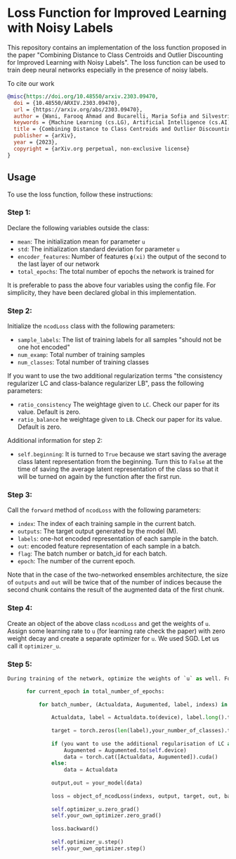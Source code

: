 
# Loss Function for Improved Learning with Noisy Labels

This repository contains an implementation of the loss function proposed in the paper "Combining Distance to Class Centroids and Outlier Discounting for Improved Learning with Noisy Labels". The loss function can be used to train  deep neural networks especially in the presence of noisy labels.


To cite our work
```bib
@misc{https://doi.org/10.48550/arxiv.2303.09470,
  doi = {10.48550/ARXIV.2303.09470},
  url = {https://arxiv.org/abs/2303.09470},
  author = {Wani, Farooq Ahmad and Bucarelli, Maria Sofia and Silvestri, Fabrizio},
  keywords = {Machine Learning (cs.LG), Artificial Intelligence (cs.AI), Machine Learning (stat.ML), FOS: Computer and information sciences, FOS: Computer and information sciences},
  title = {Combining Distance to Class Centroids and Outlier Discounting for Improved Learning with Noisy Labels},
  publisher = {arXiv},
  year = {2023},
  copyright = {arXiv.org perpetual, non-exclusive license}
}

```

## Usage

To use the loss function, follow these instructions:

### Step 1:

Declare the following variables outside the class:

- `mean`: The initialization mean for parameter  `u`
- `std`: The initialization standard deviation for parameter  `u`
- `encoder_features`: Number of features `ϕ(xi)` the output of the second to the last layer of our network
- `total_epochs`: The total number of epochs the network is trained for

It is preferable to pass the above four variables using the config file. For simplicity, they have been declared global in this implementation.

### Step 2:

Initialize the `ncodLoss` class with the following parameters:

- `sample_labels`: The list of training labels for all samples "should not be one hot encoded"
- `num_examp`: Total number of training samples
- `num_classes`: Total number of training classes

If you want to use the two additional regularization terms "the consistency regularizer LC and class-balance regularizer LB", pass the following parameters:

- `ratio_consistency` The weightage given to `LC`. Check our paper for its value. Default is zero.
- `ratio_balance` he weightage given to `LB`. Check our paper for its value. Default is zero.

Additional information for step 2:

- `self.beginning`: It is turned to `True` because we start saving the average class latent representation from the beginning. Turn this to `False` at the time of saving the average latent representation of the class so that it will be turned on again by the function after the first run.

### Step 3:

Call the `forward` method of `ncodLoss` with the following parameters:

- `index`: The index of each training sample in the current batch.
- `outputs`: The target output generated by the model (M).
- `labels`: one-hot encoded representation of each sample in the batch.
- `out`: encoded feature representation of each sample in a batch.
- `flag`:  The batch number or batch_id for each batch.
- `epoch`: The number of the current epoch.

Note that in the case of the two-networked ensembles architecture, the size of `outputs` and `out` will be twice that of the number of indices because the second chunk contains the result of the augmented data of the first chunk.

### Step 4:

Create an object of the above class `ncodLoss` and get the weights of `u`. Assign some learning rate to `u` (for learning rate check the paper) with zero weight decay and create a separate optimizer for `u`. We used SGD. Let us call it `optimizer_u`.

### Step 5:
```python
During training of the network, optimize the weights of `u` as well. For example:

      for current_epoch in total_number_of_epochs:
      
          for batch_number, (Actualdata, Augumented, label, indexs) in yourdataloader:
      
              Actualdata, label = Actualdata.to(device), label.long().to(device)
      
              target = torch.zeros(len(label),your_number_of_classes).to(device).scatter_(1, label.view(-1,1), 1)
      
              if (you want to use the additional regularisation of LC and LB) > 0:
                  Augumented = Augumented.to(self.device)
                  data = torch.cat([Actualdata, Augumented]).cuda()
              else:
                  data = Actualdata
      
              output,out = your_model(data)
      
              loss = object_of_ncodLoss(indexs, output, target, out, batch_number, epoch)
      
              self.optimizer_u.zero_grad()
              self.your_own_optimizer.zero_grad()
      
              loss.backward()
      
              self.optimizer_u.step()
              self.your_own_optimizer.step()
```


















